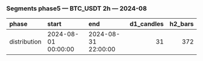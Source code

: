 ### Segments phase5 — BTC_USDT 2h — 2024-08

| phase        | start               | end                 |   d1_candles |   h2_bars |
|:-------------|:--------------------|:--------------------|-------------:|----------:|
| distribution | 2024-08-01 00:00:00 | 2024-08-31 22:00:00 |           31 |       372 |